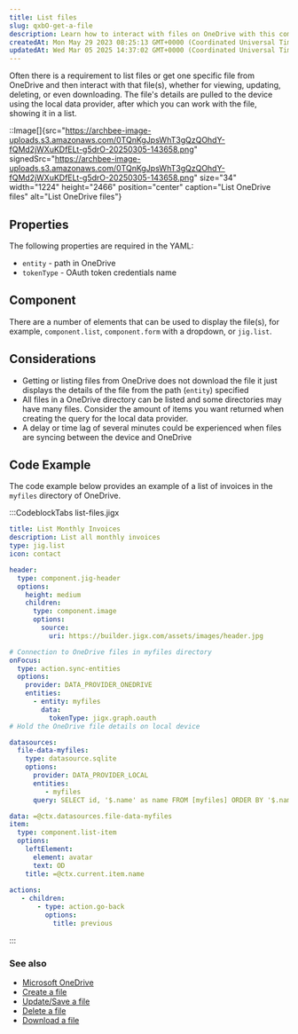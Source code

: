 ```yaml
---
title: List files
slug: qxbO-get-a-file
description: Learn how to interact with files on OneDrive with this comprehensive document effectively. Discover the essential YAML properties, explore various components for file display, and understand important considerations like avoiding unnecessary downloads. 
createdAt: Mon May 29 2023 08:25:13 GMT+0000 (Coordinated Universal Time)
updatedAt: Wed Mar 05 2025 14:37:02 GMT+0000 (Coordinated Universal Time)
---
```


Often there is a requirement to list files or get one specific file from OneDrive and then interact with that file(s), whether for viewing, updating, deleting, or even downloading. The file's details are pulled to the device using the local data provider, after which you can work with the file, showing it in a list.&#x20;

::Image[]{src="https://archbee-image-uploads.s3.amazonaws.com/0TQnKgJpsWhT3gQzQOhdY-fQMd2jWXuKDfELt-g5drO-20250305-143658.png" signedSrc="https://archbee-image-uploads.s3.amazonaws.com/0TQnKgJpsWhT3gQzQOhdY-fQMd2jWXuKDfELt-g5drO-20250305-143658.png" size="34" width="1224" height="2466" position="center" caption="List OneDrive files" alt="List OneDrive files"}

## Properties

The following properties are required in the YAML:

- `entity` - path in OneDrive
- `tokenType` - OAuth token credentials name

## Component

There are a number of elements that can be used to display the file(s), for example, `component.list`, `component.form` with a dropdown, or `jig.list`.&#x20;

## Considerations

- Getting or listing files from OneDrive does not download the file it just displays the details of the file from the path (`entity`) specified
- All files in a OneDrive directory can be listed and some directories may have many files. Consider the amount of items you want returned when creating the query for the local data provider.
- A delay or time lag of several minutes could be experienced when files are syncing between the device and OneDrive

## Code Example

The code example below provides an example of a list of invoices in the `myfiles` directory of OneDrive.&#x20;

:::CodeblockTabs
list-files.jigx

```yaml
title: List Monthly Invoices 
description: List all monthly invoices
type: jig.list
icon: contact

header:
  type: component.jig-header
  options:
    height: medium
    children:
      type: component.image
      options:
        source:
          uri: https://builder.jigx.com/assets/images/header.jpg

# Connection to OneDrive files in myfiles directory
onFocus: 
  type: action.sync-entities
  options: 
    provider: DATA_PROVIDER_ONEDRIVE
    entities:
      - entity: myfiles
        data: 
          tokenType: jigx.graph.oauth       
# Hold the OneDrive file details on local device

datasources:
  file-data-myfiles: 
    type: datasource.sqlite
    options:
      provider: DATA_PROVIDER_LOCAL
      entities: 
         - myfiles
      query: SELECT id, '$.name' as name FROM [myfiles] ORDER BY '$.name' DESC 

data: =@ctx.datasources.file-data-myfiles
item:
  type: component.list-item
  options:
    leftElement: 
      element: avatar
      text: OD 
    title: =@ctx.current.item.name
      
actions:
   - children:
       - type: action.go-back
         options:
           title: previous
```
:::

### See also

- [Microsoft OneDrive]()
- [Create a file](<./Create a file.md>)
- [Update/Save a file](<./Update_Save a file.md>)
- [Delete a file](<./Delete a file.md>)
- [Download a file](<./Download a file.md>)

